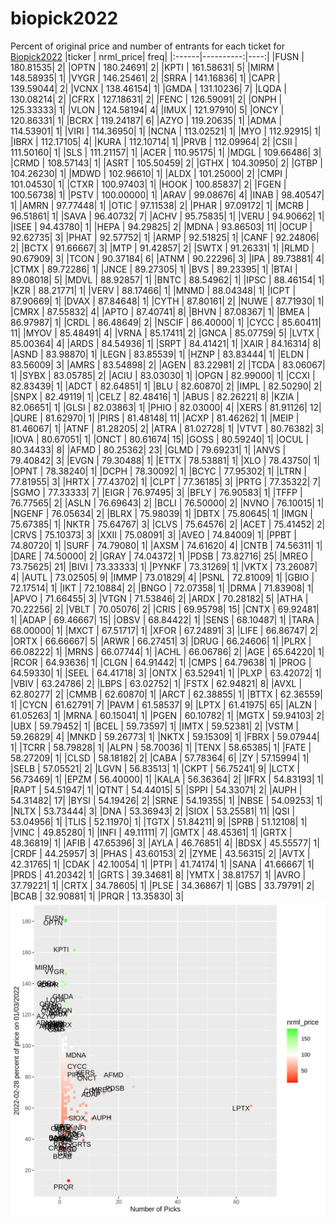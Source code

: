 # biopick2022
Percent of original price and number of entrants for each ticket for [Biopick2022](https://twitter.com/hashtag/Biopick2022)
|ticker | nrml_price| freq|
|:------|----------:|----:|
|FUSN   |  180.81535|    2|
|OPTN   |  180.24691|    2|
|KPTI   |  161.58631|    5|
|MIRM   |  148.58935|    1|
|VYGR   |  146.25461|    2|
|SRRA   |  141.16836|    1|
|CAPR   |  139.59044|    2|
|VCNX   |  138.46154|    1|
|GMDA   |  131.10236|    7|
|LQDA   |  130.08214|    2|
|CFRX   |  127.18631|    2|
|FENC   |  126.59091|    2|
|ONPH   |  125.33333|    1|
|VLON   |  124.58194|    4|
|IMUX   |  121.97910|    5|
|ONCY   |  120.86331|    1|
|BCRX   |  119.24187|    6|
|AZYO   |  119.20635|    1|
|ADMA   |  114.53901|    1|
|VIRI   |  114.36950|    1|
|NCNA   |  113.02521|    1|
|MYO    |  112.92915|    1|
|IBRX   |  112.17105|    4|
|KURA   |  112.10714|    1|
|PRVB   |  112.09964|    2|
|CSII   |  111.50160|    1|
|SLS    |  111.21157|    1|
|ACER   |  110.95175|    1|
|MDGL   |  109.66486|    3|
|CRMD   |  108.57143|    1|
|ASRT   |  105.50459|    2|
|GTHX   |  104.30950|    2|
|GTBP   |  104.26230|    1|
|MDWD   |  102.96610|    1|
|ALDX   |  101.25000|    2|
|CMPI   |  101.04530|    1|
|CTXR   |  100.97403|    1|
|HOOK   |  100.85837|    2|
|FGEN   |  100.56738|    1|
|PSTV   |  100.00000|    1|
|ARAV   |   99.08676|    4|
|INAB   |   98.40547|    1|
|AMRN   |   97.77448|    1|
|OTIC   |   97.11538|    2|
|PHAR   |   97.09172|    1|
|MCRB   |   96.51861|    1|
|SAVA   |   96.40732|    7|
|ACHV   |   95.75835|    1|
|VERU   |   94.90662|    1|
|ISEE   |   94.43780|    1|
|HEPA   |   94.29825|    2|
|MDNA   |   93.86503|   11|
|OCUP   |   92.62735|    3|
|PHAT   |   92.57752|    1|
|ARMP   |   92.51825|    1|
|CANF   |   92.24806|    2|
|BCTX   |   91.66667|    3|
|MTP    |   91.42857|    2|
|SWTX   |   91.26331|    1|
|RLMD   |   90.67909|    3|
|TCON   |   90.37184|    6|
|ATNM   |   90.22296|    3|
|IPA    |   89.73881|    4|
|CTMX   |   89.72286|    1|
|JNCE   |   89.27305|    1|
|BVS    |   89.23395|    1|
|BTAI   |   89.08018|    5|
|MDVL   |   88.92857|    1|
|BNTC   |   88.54962|    1|
|IPSC   |   88.46154|    1|
|KZR    |   88.21771|    1|
|VERV   |   88.17466|    1|
|MNMD   |   88.04348|    1|
|ICPT   |   87.90669|    1|
|DVAX   |   87.84648|    1|
|CYTH   |   87.80161|    2|
|NUWE   |   87.71930|    1|
|CMRX   |   87.55832|    4|
|APTO   |   87.40741|    8|
|BHVN   |   87.08367|    1|
|BMEA   |   86.97987|    1|
|CRDL   |   86.48649|    2|
|NSCIF  |   86.40000|    1|
|CYCC   |   85.60411|   11|
|MYOV   |   85.48491|    4|
|VRNA   |   85.17411|    2|
|GNCA   |   85.07759|    5|
|LVTX   |   85.00364|    4|
|ARDS   |   84.54936|    1|
|SRPT   |   84.41421|    1|
|XAIR   |   84.16314|    8|
|ASND   |   83.98870|    1|
|LEGN   |   83.85539|    1|
|HZNP   |   83.83444|    1|
|ELDN   |   83.56009|    3|
|AMRS   |   83.54898|    2|
|AGEN   |   83.22981|    2|
|TCDA   |   83.06067|    1|
|SYBX   |   83.05785|    2|
|ACIU   |   83.03030|    1|
|OPGN   |   82.99000|    1|
|CCXI   |   82.83439|    1|
|ADCT   |   82.64851|    1|
|BLU    |   82.60870|    2|
|IMPL   |   82.50290|    2|
|SNPX   |   82.49119|    1|
|CELZ   |   82.48416|    1|
|ABUS   |   82.26221|    8|
|KZIA   |   82.06651|    1|
|GLSI   |   82.03863|    1|
|PHIO   |   82.03000|    4|
|XERS   |   81.91126|   12|
|QURE   |   81.62970|    1|
|PIRS   |   81.48148|   11|
|ACXP   |   81.46262|    1|
|MEIP   |   81.46067|    1|
|ATNF   |   81.28205|    2|
|ATRA   |   81.02728|    1|
|VTVT   |   80.76382|    3|
|IOVA   |   80.67051|    1|
|ONCT   |   80.61674|   15|
|GOSS   |   80.59240|    1|
|OCUL   |   80.34433|    8|
|AFMD   |   80.25362|   23|
|GLMD   |   79.69231|    1|
|ANVS   |   79.40842|    3|
|EVGN   |   79.30488|    1|
|ETTX   |   78.53881|    1|
|XLO    |   78.43750|    1|
|OPNT   |   78.38240|    1|
|DCPH   |   78.30092|    1|
|BCYC   |   77.95302|    1|
|LTRN   |   77.81955|    3|
|HRTX   |   77.43702|    1|
|CLPT   |   77.36185|    3|
|PRTG   |   77.35322|    7|
|SGMO   |   77.33333|    7|
|EIGR   |   76.97495|    3|
|BFLY   |   76.90583|    1|
|TFFP   |   76.77565|    2|
|ASLN   |   76.69643|    2|
|BCLI   |   76.50000|    2|
|NVNO   |   76.10015|    1|
|NGENF  |   76.05634|    2|
|BLRX   |   75.98039|    1|
|DBTX   |   75.80645|    1|
|IMGN   |   75.67385|    1|
|NKTR   |   75.64767|    3|
|CLVS   |   75.64576|    2|
|ACET   |   75.41452|    2|
|CRVS   |   75.10373|    3|
|XXII   |   75.08091|    3|
|AVEO   |   74.84009|    1|
|PPBT   |   74.80720|    1|
|SURF   |   74.79080|    1|
|AXSM   |   74.61620|    4|
|CNTB   |   74.56311|    1|
|DARE   |   74.50000|    2|
|GRAY   |   74.04372|    1|
|PDSB   |   73.82716|   25|
|MREO   |   73.75625|   21|
|BIVI   |   73.33333|    1|
|PYNKF  |   73.31269|    1|
|VKTX   |   73.26087|    4|
|AUTL   |   73.02505|    9|
|IMMP   |   73.01829|    4|
|PSNL   |   72.81009|    1|
|GBIO   |   72.17514|    1|
|IKT    |   72.10884|    2|
|BNGO   |   72.07358|    1|
|DRMA   |   71.83908|    1|
|APVO   |   71.66455|    3|
|VTGN   |   71.53846|    2|
|ARDX   |   70.28182|    5|
|ATHA   |   70.22256|    2|
|VBLT   |   70.05076|    2|
|CRIS   |   69.95798|   15|
|CNTX   |   69.92481|    1|
|ADAP   |   69.46667|   15|
|OBSV   |   68.84422|    1|
|SENS   |   68.10487|    1|
|TARA   |   68.00000|    1|
|MXCT   |   67.51717|    1|
|XFOR   |   67.24891|    3|
|LIFE   |   66.86747|    2|
|ORTX   |   66.66667|    5|
|ARWR   |   66.27451|    3|
|DRUG   |   66.24606|    1|
|PLRX   |   66.08222|    1|
|MRNS   |   66.07744|    1|
|ACHL   |   66.06786|    2|
|AGE    |   65.64220|    1|
|RCOR   |   64.93636|    1|
|CLGN   |   64.91442|    1|
|CMPS   |   64.79638|    1|
|PROG   |   64.59330|    1|
|SEEL   |   64.41718|    3|
|ONTX   |   63.52941|    1|
|PLXP   |   63.42072|    1|
|VBIV   |   63.24786|    2|
|LBPS   |   63.02752|    1|
|FSTX   |   62.94821|    8|
|AVXL   |   62.80277|    2|
|CMMB   |   62.60870|    1|
|ARCT   |   62.38855|    1|
|BTTX   |   62.36559|    1|
|CYCN   |   61.62791|    7|
|PAVM   |   61.58537|    9|
|LPTX   |   61.41975|   65|
|ALZN   |   61.05263|    1|
|MRNA   |   60.15041|    1|
|PGEN   |   60.10782|    1|
|MGTX   |   59.94103|    2|
|UBX    |   59.79452|    1|
|BCEL   |   59.73597|    1|
|IMTX   |   59.52381|    2|
|VSTM   |   59.26829|    4|
|MNKD   |   59.26773|    1|
|NKTX   |   59.15309|    1|
|FBRX   |   59.07944|    1|
|TCRR   |   58.79828|    1|
|ALPN   |   58.70036|    1|
|TENX   |   58.65385|    1|
|FATE   |   58.27209|    1|
|CLSD   |   58.18182|    2|
|CABA   |   57.78364|    6|
|ZY     |   57.15994|    1|
|SELB   |   57.05521|    2|
|LGVN   |   56.83513|    1|
|CKPT   |   56.75241|    9|
|LCTX   |   56.73469|    1|
|EPZM   |   56.40000|    1|
|KALA   |   56.36364|    2|
|IFRX   |   54.83193|    1|
|RAPT   |   54.51947|    1|
|QTNT   |   54.44015|    5|
|SPPI   |   54.33071|    2|
|AUPH   |   54.31482|   17|
|BYSI   |   54.19426|    2|
|SRNE   |   54.19355|    1|
|NBSE   |   54.09253|    1|
|NLTX   |   53.73444|    3|
|DNA    |   53.36943|    2|
|SIOX   |   53.25581|   11|
|QSI    |   53.04956|    1|
|TLIS   |   52.11970|    1|
|TGTX   |   51.84211|    9|
|SPRB   |   51.12108|    1|
|VINC   |   49.85280|    1|
|INFI   |   49.11111|    7|
|GMTX   |   48.45361|    1|
|GRTX   |   48.36819|    1|
|AFIB   |   47.65396|    3|
|AYLA   |   46.76851|    4|
|BDSX   |   45.55577|    1|
|CRDF   |   44.25957|    3|
|PHAS   |   43.60153|    2|
|ZYME   |   43.56315|    2|
|AVTX   |   42.31765|    1|
|CDAK   |   42.10054|    1|
|PTPI   |   41.74174|    1|
|SANA   |   41.66667|    1|
|PRDS   |   41.20342|    1|
|GRTS   |   39.34681|    8|
|YMTX   |   38.81757|    1|
|AVRO   |   37.79221|    1|
|CRTX   |   34.78605|    1|
|PLSE   |   34.36867|    1|
|GBS    |   33.79791|    2|
|BCAB   |   32.90881|    1|
|PRQR   |   13.35830|    3|
![retvspicks](biopicks.png?raw=true)
